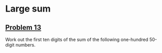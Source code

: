 # Large sum
## [Problem 13](https://projecteuler.net/problem=13)
Work out the first ten digits of the sum of the following one-hundred 50-digit numbers.




































































































